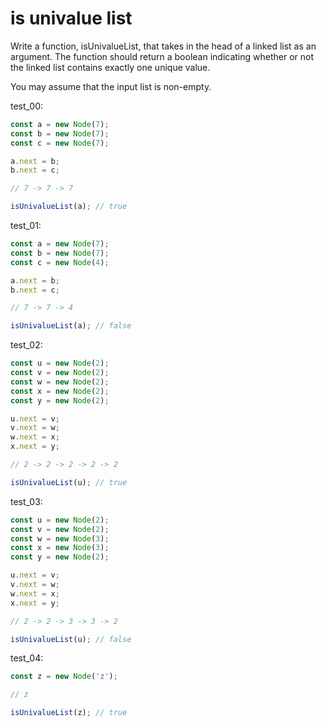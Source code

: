 # is univalue list

Write a function, isUnivalueList, that takes in the head of a linked list as an argument. The function should return a boolean indicating whether or not the linked list contains exactly one unique value.

You may assume that the input list is non-empty.

test_00:
```js
const a = new Node(7);
const b = new Node(7);
const c = new Node(7);

a.next = b;
b.next = c;

// 7 -> 7 -> 7

isUnivalueList(a); // true
```

test_01:
```js
const a = new Node(7);
const b = new Node(7);
const c = new Node(4);

a.next = b;
b.next = c;

// 7 -> 7 -> 4

isUnivalueList(a); // false
```

test_02:
```js
const u = new Node(2);
const v = new Node(2);
const w = new Node(2);
const x = new Node(2);
const y = new Node(2);

u.next = v;
v.next = w;
w.next = x;
x.next = y;

// 2 -> 2 -> 2 -> 2 -> 2

isUnivalueList(u); // true
```

test_03:
```js
const u = new Node(2);
const v = new Node(2);
const w = new Node(3);
const x = new Node(3);
const y = new Node(2);

u.next = v;
v.next = w;
w.next = x;
x.next = y;

// 2 -> 2 -> 3 -> 3 -> 2

isUnivalueList(u); // false
```

test_04:
```js
const z = new Node('z');

// z

isUnivalueList(z); // true
```
